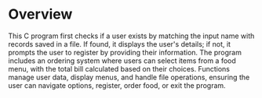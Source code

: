 # Overview
This C program first checks if a user exists by matching the input name with records saved in a file. If found, it displays the user's details; if not, it prompts the user to register by providing their information. The program includes an ordering system where users can select items from a food menu, with the total bill calculated based on their choices. Functions manage user data, display menus, and handle file operations, ensuring the user can navigate options, register, order food, or exit the program.
